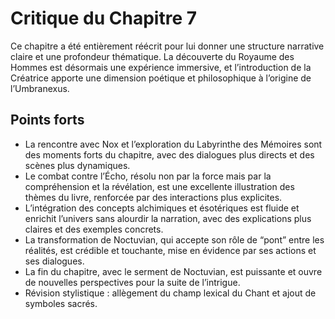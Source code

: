 # Critique du Chapitre 7

Ce chapitre a été entièrement réécrit pour lui donner une structure narrative claire et une profondeur thématique. La découverte du Royaume des Hommes est désormais une expérience immersive, et l’introduction de la Créatrice apporte une dimension poétique et philosophique à l’origine de l’Umbranexus.
## Points forts
- La rencontre avec Nox et l’exploration du Labyrinthe des Mémoires sont des moments forts du chapitre, avec des dialogues plus directs et des scènes plus dynamiques.
- Le combat contre l’Écho, résolu non par la force mais par la compréhension et la révélation, est une excellente illustration des thèmes du livre, renforcée par des interactions plus explicites.
- L’intégration des concepts alchimiques et ésotériques est fluide et enrichit l’univers sans alourdir la narration, avec des explications plus claires et des exemples concrets.
- La transformation de Noctuvian, qui accepte son rôle de “pont” entre les réalités, est crédible et touchante, mise en évidence par ses actions et ses dialogues.
- La fin du chapitre, avec le serment de Noctuvian, est puissante et ouvre de nouvelles perspectives pour la suite de l’intrigue.
- Révision stylistique : allègement du champ lexical du Chant et ajout de symboles sacrés.
